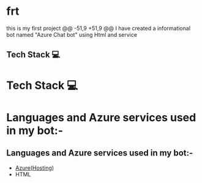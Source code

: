 # frt
this is my first project
@@ -51,9 +51,9 @@ I have created a informational bot named "Azure Chat bot" using Html and service



## Tech Stack 💻
# Tech Stack 💻

# Languages and Azure services used in my bot:-
## Languages and Azure services used in my bot:-

- [Azure(Hosting)](https://azure.microsoft.com/en-in/features/azure-portal/)
- HTML
